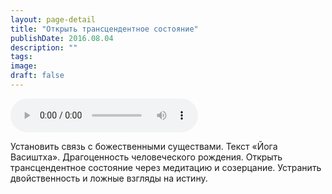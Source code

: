 ```yaml
---
layout: page-detail
title: "Открыть трансцендентное состояние"
publishDate: 2016.08.04
description: ""
tags:
image:
draft: false
---
```


<audio title="2016.08.04 - Открыть трансцендентное состояние.mp3" src="/upload/iblock/d0b/d0b3c731c94da85d8e421b1a7fa5ff8f.mp3" controls=""></audio>

 Установить связь с божественными существами. Текст «Йога Васиштха». Драгоценность человеческого рождения. Открыть трансцендентное состояние через медитацию и созерцание. Устранить двойственность и ложные взгляды на истину. 

  
